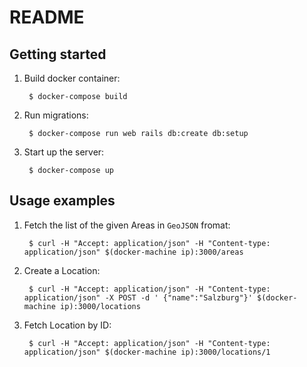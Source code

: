 # README

## Getting started

1. Build docker container:

        $ docker-compose build

2. Run migrations:

        $ docker-compose run web rails db:create db:setup

3. Start up the server:

        $ docker-compose up

## Usage examples

1. Fetch the list of the given Areas in `GeoJSON` fromat:

        $ curl -H "Accept: application/json" -H "Content-type: application/json" $(docker-machine ip):3000/areas

2. Create a Location:

        $ curl -H "Accept: application/json" -H "Content-type: application/json" -X POST -d ' {"name":"Salzburg"}' $(docker-machine ip):3000/locations

3. Fetch Location by ID:

        $ curl -H "Accept: application/json" -H "Content-type: application/json" $(docker-machine ip):3000/locations/1
